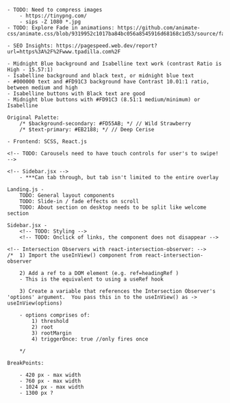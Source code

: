 <!-- For Notes within the build: -->
    - TODO: Need to compress images
        - https://tinypng.com/
        - sips -Z 1080 *.jpg
    - TODO: Explore Fade in animations: https://github.com/animate-css/animate.css/blob/9319952c1017ba84bc056a8545916d68168c1d53/source/fading_entrances/fadeIn.css

    - SEO Insights: https://pagespeed.web.dev/report?url=https%3A%2F%2Fwww.tpadilla.com%2F


<!-- Color Ideas: -->
    - Midnight Blue background and Isabelline text work (contrast Ratio is High - 15.57:1)
    - Isabelline background and black text, or midnight blue text
    - #000000 text and #FD91C3 background have Contrast 10.01:1 ratio, between medium and high
    - Isabelline buttons with Black text are good
    - Midnight blue buttons with #FD91C3 (8.51:1 medium/minimum) or Isabelline

    Original Palette:
        /* $background-secondary: #FD55AB; */ // Wild Strawberry
        /* $text-primary: #EB2188; */ // Deep Cerise


<!-- Stack: -->
    - Frontend: SCSS, React.js

<!-- Layout Components: -->
    <!-- TODO: Carousels need to have touch controls for user's to swipe! -->

    <!-- Sidebar.jsx -->
        - ***Can tab through, but tab isn't limited to the entire overlay
    


<!-- Pages Components: -->
    Landing.js -
        TODO: General layout components
        TODO: Slide-in / fade effects on scroll
        TODO: About section on desktop needs to be split like welcome section

    Sidebar.jsx -
        <!-- TODO: Styling -->
        <!-- TODO: Onclick of links, the component does not disappear -->

    

<!-- MISC Processes: -->
    <!-- Intersection Observers with react-intersection-observer: -->
    /*  1) Import the useInView() component from react-intersection-observer

        2) Add a ref to a DOM element (e.g. ref=headingRef ) 
        - This is the equivalent to using a useRef hook

        3) Create a variable that references the Intersection Observer's 'options' argument.  You pass this in to the useInView() as -> useInView(options)

        - options comprises of:
            1) threshold
            2) root
            3) rootMargin
            4) triggerOnce: true //only fires once
    
        */

    BreakPoints:

        - 420 px - max width
        - 760 px - max width
        - 1024 px - max width
        - 1300 px ? 